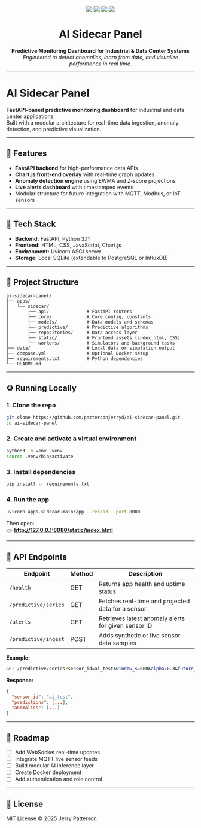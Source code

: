 <p align="center">
  <img src="https://img.shields.io/badge/python-3.11-blue?logo=python&logoColor=white" />
  <img src="https://img.shields.io/badge/FastAPI-0.115+-teal?logo=fastapi&logoColor=white" />
  <img src="https://img.shields.io/badge/License-MIT-yellow.svg" />
  <img src="https://img.shields.io/badge/Status-Active-success.svg" />
</p>

<h1 align="center">AI Sidecar Panel</h1>

<p align="center">
  <strong>Predictive Monitoring Dashboard for Industrial & Data Center Systems</strong><br />
  <em>Engineered to detect anomalies, learn from data, and visualize performance in real time.</em>
</p>

---

# AI Sidecar Panel

**FastAPI-based predictive monitoring dashboard** for industrial and data center applications.  
Built with a modular architecture for real-time data ingestion, anomaly detection, and predictive visualization.

---

## 🚀 Features
- **FastAPI backend** for high-performance data APIs  
- **Chart.js front-end overlay** with real-time graph updates  
- **Anomaly detection engine** using EWMA and Z-score projections  
- **Live alerts dashboard** with timestamped events  
- Modular structure for future integration with MQTT, Modbus, or IoT sensors  

---

## 🧠 Tech Stack
- **Backend:** FastAPI, Python 3.11  
- **Frontend:** HTML, CSS, JavaScript, Chart.js  
- **Environment:** Uvicorn ASGI server  
- **Storage:** Local SQLite (extendable to PostgreSQL or InfluxDB)

---

## 🧩 Project Structure
```text
ai-sidecar-panel/
├── apps/
│   └── sidecar/
│       ├── api/              # FastAPI routers
│       ├── core/             # Core config, constants
│       ├── models/           # Data models and schemas
│       ├── predictive/       # Predictive algorithms
│       ├── repositories/     # Data access layer
│       ├── static/           # Frontend assets (index.html, CSS)
│       └── workers/          # Simulators and background tasks
├── data/                     # Local data or simulation output
├── compose.yml               # Optional Docker setup
├── requirements.txt          # Python dependencies
└── README.md
```

---

## ⚙️ Running Locally

### 1. Clone the repo
```bash
git clone https://github.com/pattersonjerryd/ai-sidecar-panel.git
cd ai-sidecar-panel
```

### 2. Create and activate a virtual environment
```bash
python3 -m venv .venv
source .venv/bin/activate
```

### 3. Install dependencies
```bash
pip install -r requirements.txt
```

### 4. Run the app
```bash
uvicorn apps.sidecar.main:app --reload --port 8080
```

Then open:  
👉 **http://127.0.0.1:8080/static/index.html**

---

## 📡 API Endpoints

| Endpoint | Method | Description |
|-----------|--------|-------------|
| `/health` | GET | Returns app health and uptime status |
| `/predictive/series` | GET | Fetches real-time and projected data for a sensor |
| `/alerts` | GET | Retrieves latest anomaly alerts for given sensor ID |
| `/predictive/ingest` | POST | Adds synthetic or live sensor data samples |

**Example:**
```bash
GET /predictive/series?sensor_id=ai_test&window_s=600&alpha=0.3&future_steps=30
```

**Response:**
```json
{
  "sensor_id": "ai_test",
  "predictions": [...],
  "anomalies": [...]
}
```

---

## 🧠 Roadmap
- [ ] Add WebSocket real-time updates  
- [ ] Integrate MQTT live sensor feeds  
- [ ] Build modular AI inference layer  
- [ ] Create Docker deployment  
- [ ] Add authentication and role control  

---

## 🧾 License
MIT License © 2025 Jerry Patterson
